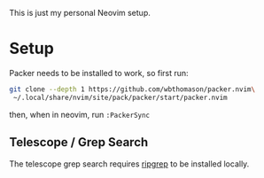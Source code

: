 This is just my personal Neovim setup.

# Setup 
Packer needs to be installed to work, so first run:
```bash
git clone --depth 1 https://github.com/wbthomason/packer.nvim\
 ~/.local/share/nvim/site/pack/packer/start/packer.nvim
```

then, when in neovim, run `:PackerSync`

## Telescope / Grep Search
The telescope grep search requires [ripgrep](https://github.com/BurntSushi/ripgrep)
to be installed locally. 
